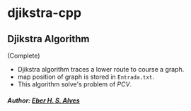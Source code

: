 # djikstra-cpp
Djikstra Algorithm
---

(Complete)

* Djikstra algorithm traces a lower route to course a graph.
* map position of graph is stored in `Entrada.txt`.
* This algorithm solve's problem of *PCV*.

##### Author: [Eber H. S. Alves]

  [Eber H. S. Alves]: <https://github.com/xxdf>
